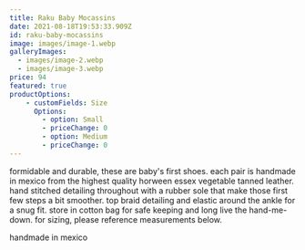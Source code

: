 ```yaml
---
title: Raku Baby Mocassins
date: 2021-08-18T19:53:33.909Z
id: raku-baby-mocassins
image: images/image-1.webp
galleryImages:
  - images/image-2.webp
  - images/image-3.webp
price: 94
featured: true
productOptions: 
    - customFields: Size
      Options:
        - option: Small
        - priceChange: 0
        - option: Medium
        - priceChange: 0
---
```

formidable and durable, these are baby's first shoes. each pair is handmade in mexico from the highest quality horween essex vegetable tanned leather. hand stitched detailing throughout with a rubber sole that make those first few steps a bit smoother. top braid detailing and elastic around the ankle for a snug fit. store in cotton bag for safe keeping and long live the hand-me-down. for sizing, please reference measurements below. 

handmade in mexico 